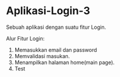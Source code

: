 # Aplikasi-Login-3
Sebuah aplikasi dengan suatu fitur Login.

Alur Fitur Login:
1. Memasukkan email dan password
2. Memvalidasi masukan.
3. Menampilkan halaman home(main page).
4. Test
